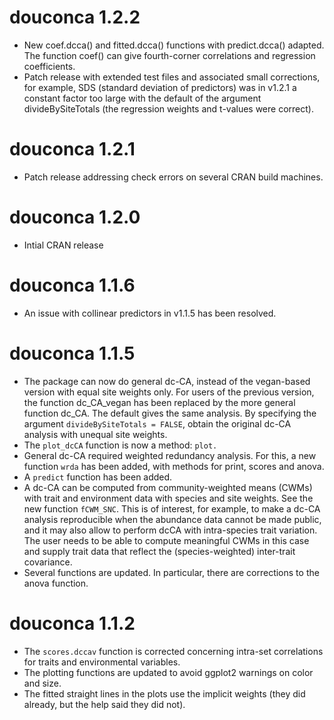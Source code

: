# douconca 1.2.2

* New coef.dcca() and fitted.dcca() functions with predict.dcca() adapted.
The function coef() can give fourth-corner correlations and regression 
coefficients. 
* Patch release with extended test files and associated small corrections,
for example, SDS (standard deviation of predictors)
was in v1.2.1 a constant factor too large with the default of the argument
divideBySiteTotals (the regression weights and t-values were correct).

# douconca 1.2.1

* Patch release addressing check errors on several CRAN build machines.

# douconca 1.2.0

* Intial CRAN release

# douconca 1.1.6

* An issue with collinear predictors in v1.1.5 has been resolved.

# douconca 1.1.5

* The package can now do general dc-CA, instead of the vegan-based version with 
equal site weights only. For users of the previous version, the function 
dc_CA_vegan has been replaced by the more general function dc_CA. 
The default gives the same analysis. By specifying
the argument `divideBySiteTotals = FALSE`, obtain the original dc-CA analysis
with unequal site weights.
* The `plot_dcCA` function is now a method: `plot.`
* General dc-CA required weighted redundancy analysis. For this, a new function
`wrda` has been added, with methods for print, scores and anova.
* A `predict` function has been added.
* A dc-CA can be computed from community-weighted means (CWMs) with
trait and environment data with species and site weights. See the new function 
`fCWM_SNC`. This is of interest, for example, to make a dc-CA analysis 
reproducible when the abundance data cannot be made public, and
it may also allow to perform dcCA with intra-species trait variation. 
The user needs to be able to compute meaningful CWMs in this case and supply 
trait data that reflect the (species-weighted) inter-trait covariance.
* Several functions are updated. In particular, there are corrections to
the anova function.

# douconca 1.1.2

* The `scores.dccav` function is corrected concerning intra-set correlations for
traits and environmental variables.
* The plotting functions are updated to avoid ggplot2 warnings on color and 
size.
* The fitted straight lines in the plots use the implicit weights 
(they did already, but the help said they did not).

